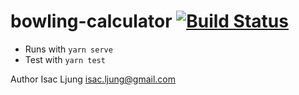 # bowling-calculator [![Build Status](https://travis-ci.org/sacki5/bowling-calculator.svg?branch=master)](https://travis-ci.org/sacki5/bowling-calculator)

* Runs with `yarn serve`
* Test with `yarn test`

Author Isac Ljung <isac.ljung@gmail.com>
